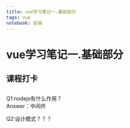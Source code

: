 ```yaml
---
title: vue学习笔记一.基础部分
tags: vue
notebook: 前端
---
```

# vue学习笔记一.基础部分
## 课程打卡
## 
Q1:nodejs有什么作用？  
Answer：中间件

Q2:设计模式？？？

